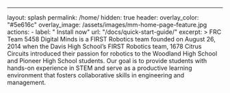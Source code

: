 ---
layout: splash
permalink: /home/
hidden: true
header:
  overlay_color: "#5e616c"
  overlay_image: /assets/images/mm-home-page-feature.jpg
  actions:
    - label: "<i class='fas fa-download'></i> Install now"
      url: "/docs/quick-start-guide/"
excerpt: >
  FRC Team 5458 Digital Minds is a FIRST Robotics team founded on August 26, 2014 when the Davis High School’s FIRST Robotics team, 
  1678 Citrus Circuits introduced their passion for robotics to the Woodland High School and Pioneer High School students. Our goal is to provide students with 
  hands-on experience in STEM and serve as a productive learning environment that fosters collaborative skills in engineering and management.

<br />

